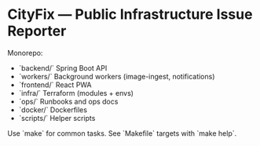 # CityFix — Public Infrastructure Issue Reporter

Monorepo:
- \`backend/\` Spring Boot API
- \`workers/\` Background workers (image-ingest, notifications)
- \`frontend/\` React PWA
- \`infra/\` Terraform (modules + envs)
- \`ops/\` Runbooks and ops docs
- \`docker/\` Dockerfiles
- \`scripts/\` Helper scripts

Use \`make\` for common tasks. See \`Makefile\` targets with \`make help\`.
